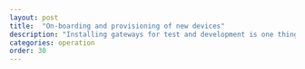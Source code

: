 ```yaml
---
layout: post
title:  "On-boarding and provisioning of new devices"
description: "Installing gateways for test and development is one thing, but rolling you many devices is a whole other beast. Learn about how to provision Nodes using Cisco Jasper or  MAC address whitelisting."
categories: operation
order: 30
---
```

